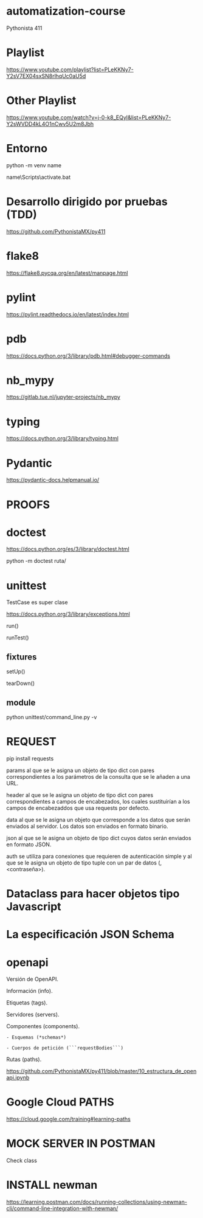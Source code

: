 # automatization-course
Pythonista 411

# Playlist 

https://www.youtube.com/playlist?list=PLeKKNy7-Y2sV7EX04sxSN8rlhqUc0aU5d

# Other Playlist 

https://www.youtube.com/watch?v=j-0-k8_EQyI&list=PLeKKNy7-Y2sWVDD4kL4O1nCwv5U2m8Jbh

# Entorno

python -m venv name

name\Scripts\activate.bat

# Desarrollo dirigido por pruebas (TDD)

https://github.com/PythonistaMX/py411

# flake8 

https://flake8.pycqa.org/en/latest/manpage.html

# pylint 

https://pylint.readthedocs.io/en/latest/index.html

# pdb

https://docs.python.org/3/library/pdb.html#debugger-commands

# nb_mypy

https://gitlab.tue.nl/jupyter-projects/nb_mypy

# typing

https://docs.python.org/3/library/typing.html

# Pydantic

https://pydantic-docs.helpmanual.io/

# PROOFS

# doctest 

https://docs.python.org/es/3/library/doctest.html

python -m doctest ruta/

# unittest

TestCase es super clase

https://docs.python.org/3/library/exceptions.html

run() 

runTest()

## fixtures

setUp()

tearDown()

## module

python unittest/command_line.py -v

# REQUEST 

pip install requests

params al que se le asigna un objeto de tipo dict con pares correspondientes a los parámetros de la consulta que se le añaden a una URL.

header al que se le asigna un objeto de tipo dict con pares correspondientes a campos de encabezados, los cuales sustituirían a los campos de encabezaddos que usa requests por defecto.

data al que se le asigna un objeto que corresponde a los datos que serán enviados al servidor. Los datos son enviados en formato binario.

json al que se le asigna un objeto de tipo dict cuyos datos serán enviados en formato JSON.

auth se utiliza para conexiones que requieren de autenticación simple y al que se le asigna un objeto de tipo tuple con un par de datos (<usuario>, <contraseña>).

# Dataclass para hacer objetos tipo Javascript

# La especificación JSON Schema

# openapi

Versión de OpenAPI.

Información (info).

Etiquetas (tags).

Servidores (servers).

Componentes (components).

    - Esquemas (*schemas*)

    - Cuerpos de petición (```requestBodies```)

Rutas (paths).

https://github.com/PythonistaMX/py411/blob/master/10_estructura_de_openapi.ipynb


# Google Cloud PATHS

https://cloud.google.com/training#learning-paths

# MOCK SERVER IN POSTMAN

Check class

# INSTALL newman

https://learning.postman.com/docs/running-collections/using-newman-cli/command-line-integration-with-newman/

